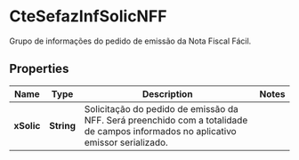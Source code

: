 

# CteSefazInfSolicNFF

Grupo de informações do pedido de emissão da Nota Fiscal Fácil.

## Properties

| Name | Type | Description | Notes |
|------------ | ------------- | ------------- | -------------|
|**xSolic** | **String** | Solicitação do pedido de emissão da NFF.  Será preenchido com a totalidade de campos informados no aplicativo emissor serializado. |  |



